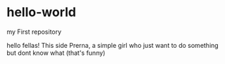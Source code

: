 # hello-world
my First repository

hello fellas!
This side Prerna, a simple girl who just want to do something but dont know what (that's funny)
